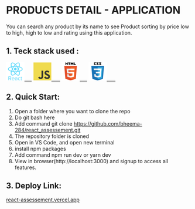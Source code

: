 # PRODUCTS DETAIL - APPLICATION
You can search any product by its name to see Product sorting by price low to high, high to low and rating using this application.


## 1. Teck stack used :

 <a href="https://reactjs.org/" target="_blank"> <img src="https://raw.githubusercontent.com/devicons/devicon/master/icons/react/react-original-wordmark.svg" alt="react" width="50" height="50"/>&nbsp;&nbsp;&nbsp;&nbsp;&nbsp;</a>
    <a href="https://developer.mozilla.org/en-US/docs/Web/JavaScript" target="_blank"> <img src="https://raw.githubusercontent.com/devicons/devicon/master/icons/javascript/javascript-original.svg" alt="javascript" width="50" height="50"/> &nbsp;&nbsp;&nbsp;&nbsp;&nbsp;</a> 
   <a href="https://www.w3.org/html/" target="_blank"> <img src="https://raw.githubusercontent.com/devicons/devicon/master/icons/html5/html5-original-wordmark.svg" alt="html5" width="50" height="50"/>&nbsp;&nbsp;&nbsp;&nbsp;&nbsp;</a>
  <a href="https://www.w3schools.com/css/" target="_blank"> <img src="https://raw.githubusercontent.com/devicons/devicon/master/icons/css3/css3-original-wordmark.svg" alt="css3" width="50" height="50"/> &nbsp;&nbsp;&nbsp;&nbsp;&nbsp;</a>    


## 2. Quick Start:

1. Open a folder where you want to clone the repo
2. Do git bash here
3. Add command git clone https://github.com/bheema-284/react_assessement.git
4. The repository folder is cloned
5. Open in VS Code, and open new terminal
6. install npm packages
7. Add command npm run dev or yarn dev
8. View in browser(http://localhost:3000) and signup to access all features.

## 3. Deploy Link:
[react-assessement.vercel.app](https://react-assessement.vercel.app/)
